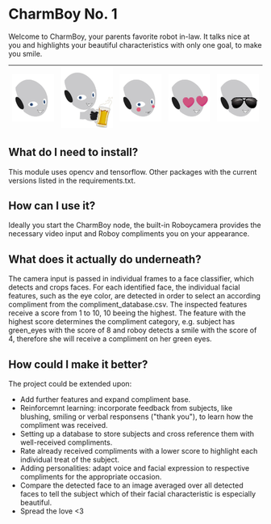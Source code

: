 # CharmBoy No. 1

Welcome to CharmBoy, your parents favorite robot in-law. It talks nice at you and highlights your beautiful characteristics with only one goal, to make you smile.

|  ![](https://github.com/kingkolibri/CharmBoy/blob/master/data/neutral.jpg)  | ![](https://github.com/kingkolibri/CharmBoy/blob/master/data/buddy.jpg)  |  ![](https://github.com/kingkolibri/CharmBoy/blob/master/data/shy.jpg)|   ![](https://github.com/kingkolibri/CharmBoy/blob/master/data/inlove.jpg)|    ![](https://github.com/kingkolibri/CharmBoy/blob/master/data/macho.jpg)|
| ------------ | ------------ | ------------ | ------------ | ------------ |

## What do I need to install?

This module uses opencv and tensorflow. Other packages with the current versions listed in the requirements.txt.

## How can I use it?

Ideally you start the CharmBoy node, the built-in Roboycamera provides the necessary video input and Roboy compliments you on your appearance. 

## What does it actually do underneath? 

The camera input is passed in individual frames to a face classifier, which detects and crops faces. For each identified face, the individual facial features, such as the eye color, are detected in order to select an according compliment from the compliment_database.csv. The inspected features receive a score from 1 to 10, 10 beeing the highest. The feature with the highest score determines the compliment category, e.g. subject has green_eyes with the score of 8 and roboy detects a smile with the score of 4, therefore she will receive a compliment on her green eyes.

## How could I make it better?

The project could be extended upon:
 * Add further features and expand compliment base.
 * Reinforcemnt learning: incorporate feedback from subjects, like blushing, smiling or verbal responsens ("thank you"), to learn how the compliment was received.
 * Setting up a database to store subjects and cross reference them with well-received compliments. 
 * Rate already received compliments with a lower score to highlight each individual treat of the subject.
 * Adding personalities: adapt voice and facial expression to respective compliments for the appropriate occasion.
 * Compare the detected face to an image averaged over all detected faces to tell the subject which of their facial characteristic is especially beautiful.
 * Spread the love <3
